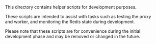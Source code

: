 This directory contains helper scripts for development purposes.

These scripts are intended to assist with tasks such as testing the proxy and worker, and monitoring the Redis state during development.

Please note that these scripts are for convenience during the initial development phase and may be removed or changed in the future.
